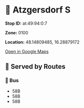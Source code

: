 # 🚉 Atzgersdorf S


**Stop ID:** at:49:94:0:7

**Zone:** 0100

**Location:** 48.14809485, 16.28879172

[Open in Google Maps](https://www.google.com/maps?q=48.14809485,16.28879172)

## 🚆 Served by Routes

### 🚌 Bus
- 58B
- 58B
- 58B